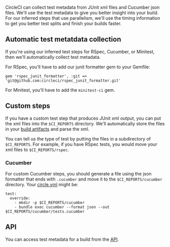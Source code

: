 <!--

title: Collecting test metadata
last_updated: Nov 10, 2014

-->

CircleCI can collect test metadata from JUnit xml files and Cucumber json files.
We'll use the test metadata to give you better insight into your build. For our
inferred steps that use parallelism, we'll use the timing information to get you
better test splits and finish your builds faster.

## Automatic test metatdata collection

If you're using our inferred test steps for RSpec, Cucumber, or Minitest, then we'll
automatically collect test metadata.

For RSpec, you'll have to add our junit formatter gem to your Gemfile:

```
gem 'rspec_junit_formatter', :git => 'git@github.com:circleci/rspec_junit_formatter.git'
```

For Minitest, you'll have to add the `minitest-ci` gem.

## Custom steps

If you have a custom test step that produces JUnit xml output, you can put the xml
files into the `$CI_REPORTS` directory. We'll automatically store the files in your
[build artifacts](/docs/build-artifacts) and parse the xml.

You can tell us the type of test by putting the files in a subdirectory of `$CI_REPORTS`.
For example, if you have RSpec tests, you would move your xml files to `$CI_REPORTS/rspec`.

### Cucumber

For custom Cucumber steps, you should generate a file using the json formatter that ends
with `.cucumber` and move it to the `$CI_REPORTS/cucumber` directory. Your [circle.yml](/docs/configuration)
might be:

```
test:
  override:
    - mkdir -p $CI_REPORTS/cucumber
    - bundle exec cucumber --format json --out $CI_REPORTS/cucumber/tests.cucumber
```

## API

You can access test metadata for a build from the [API](/docs/api#test-metadata).
